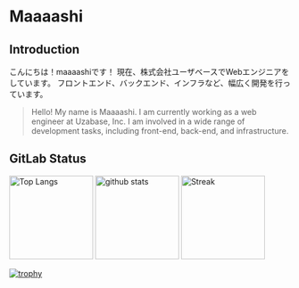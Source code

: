 # Maaaashi

## Introduction

こんにちは！maaaashiです！
現在、株式会社ユーザベースでWebエンジニアをしています。
フロントエンド、バックエンド、インフラなど、幅広く開発を行っています。

> Hello! My name is Maaaashi.
> I am currently working as a web engineer at Uzabase, Inc.
> I am involved in a wide range of development tasks, including front-end, back-end, and infrastructure.

## GitLab Status

<p align="left">
  <img alt="Top Langs" height="150px" src="https://github-readme-stats.vercel.app/api/top-langs/?username=maaaashi&layout=compact&theme=onedark" />
  <img alt="github stats" height="150px" src="https://github-readme-stats.vercel.app/api?username=maaaashi&show_icons=true&theme=onedark" />
  <img alt='Streak' height="150px" src='https://streak-stats.demolab.com/?user=maaaashi&theme=onedark' />
</p>

[![trophy](https://github-profile-trophy.vercel.app/?username=maaaashi&theme=onedark&column=7)](https://github.com/ryo-ma/github-profile-trophy)
